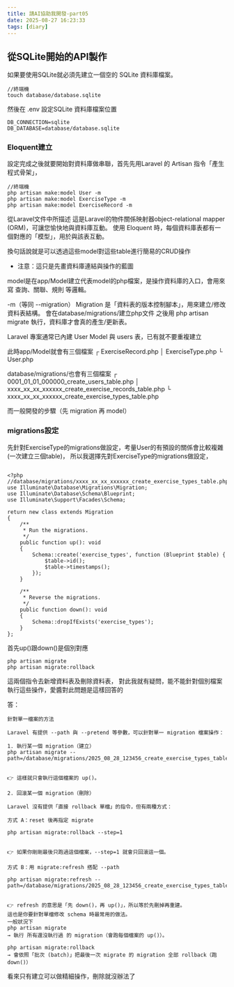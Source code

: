 ```yaml
---
title: 請AI協助我開發-part05
date: 2025-08-27 16:23:33
tags: [diary]
---
```


## 從SQLite開始的API製作

如果要使用SQLite就必須先建立一個空的 SQLite 資料庫檔案。

```
//終端機
touch database/database.sqlite
```

然後在 .env 設定SQLite 資料庫檔案位置
```
DB_CONNECTION=sqlite
DB_DATABASE=database/database.sqlite
```

### Eloquent建立

設定完成之後就要開始對資料庫做串聯，首先先用Laravel 的 Artisan 指令「產生程式骨架」，
```
//終端機
php artisan make:model User -m
php artisan make:model ExerciseType -m
php artisan make:model ExerciseRecord -m
```

從Laravel文件中所描述
這是Laravel的物件關係映射器object-relational mapper (ORM)，可讓您愉快地與資料庫互動。
使用 Eloquent 時，每個資料庫表都有一個對應的「模型」，用於與該表互動。

換句話說就是可以透過這些model對這些table進行簡易的CRUD操作

* 注意：這只是先畫資料庫連結與操作的藍圖

model是在app/Model建立代表model的php檔案，是操作資料庫的入口，會用來寫 查詢、關聯、規則 等邏輯。

-m（等同 --migration）
Migration 是「資料表的版本控制腳本」，用來建立/修改資料表結構。
會在database/migrations/建立php文件
之後用 php artisan migrate 執行，資料庫才會真的產生/更新表。

Laravel 專案通常已內建 User Model 與 users 表，已有就不要重複建立

此時app/Model就會有三個檔案
┌ ExerciseRecord.php
│ ExerciseType.php
└ User.php

database/migrations/也會有三個檔案
┌ 0001_01_01_000000_create_users_table.php
│ xxxx_xx_xx_xxxxxx_create_exercise_records_table.php
└ xxxx_xx_xx_xxxxxx_create_exercise_types_table.php

而一般開發的步驟（先 migration 再 model）

### migrations設定

先針對ExerciseType的migrations做設定，考量User的有預設的關係會比較複雜(一次建立三個table)，
所以我選擇先對ExerciseType的migrations做設定，
```

<?php
//database/migrations/xxxx_xx_xx_xxxxxx_create_exercise_types_table.php
use Illuminate\Database\Migrations\Migration;
use Illuminate\Database\Schema\Blueprint;
use Illuminate\Support\Facades\Schema;

return new class extends Migration
{
    /**
     * Run the migrations.
     */
    public function up(): void
    {
        Schema::create('exercise_types', function (Blueprint $table) {
            $table->id();
            $table->timestamps();
        });
    }

    /**
     * Reverse the migrations.
     */
    public function down(): void
    {
        Schema::dropIfExists('exercise_types');
    }
};
```
首先up()跟down()是個別對應
```
php artisan migrate
php artisan migrate:rollback
```
這兩個指令去新增資料表及刪除資料表，
對此我就有疑問，能不能針對個別檔案執行這些操作，愛醬對此問題是這樣回答的

答：
```
針對單一檔案的方法

Laravel 有提供 --path 與 --pretend 等參數，可以針對單一 migration 檔案操作：

1. 執行某一個 migration（建立）
php artisan migrate --path=/database/migrations/2025_08_28_123456_create_exercise_types_table.php


👉 這樣就只會執行這個檔案的 up()。

2. 回滾某一個 migration（刪除）

Laravel 沒有提供「直接 rollback 單檔」的指令，但有兩種方式：

方式 A：reset 後再指定 migrate

php artisan migrate:rollback --step=1


👉 如果你剛剛最後只跑過這個檔案，--step=1 就會只回滾這一個。

方式 B：用 migrate:refresh 搭配 --path

php artisan migrate:refresh --path=/database/migrations/2025_08_28_123456_create_exercise_types_table.php


👉 refresh 的意思是「先 down()，再 up()」，所以等於先刪掉再重建。
這也是你要針對單檔修改 schema 時最常用的做法。
一般狀況下
php artisan migrate
→ 執行 所有還沒執行過 的 migration（會跑每個檔案的 up()）。

php artisan migrate:rollback
→ 會依照「批次 (batch)」把最後一次 migrate 的 migration 全部 rollback（跑 down()）
```

看來只有建立可以做精細操作，刪除就沒辦法了
